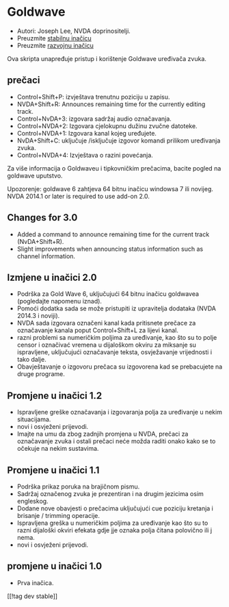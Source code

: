 # Goldwave #

* Autori: Joseph Lee, NVDA doprinositelji.
* Preuzmite [stabilnu inačicu][1]
* Preuzmite [razvojnu inačicu][2]

Ova skripta unapređuje pristup i korištenje Goldwave uređivača zvuka.

## prečaci ##

* Control+Shift+P: izvještava trenutnu poziciju u zapisu.
* NVDA+Shift+R: Announces remaining time for the currently editing track.
* Control+NvDA+3: izgovara sadržaj audio označavanja.
* Control+NVDA+2: Izgovara cjelokupnu dužinu zvučne datoteke.
* Control+NVDA+1: Izgovara kanal kojeg uređujete.
* NvDA+Shift+C: uključuje /isključuje izgovor komandi prilikom uređivanja
  zvuka.
* Control+NVDA+4: Izvještava o razini povećanja.

Za više informacija o Goldwaveu i tipkovničkim prečacima, bacite pogled na
goldwave uputstvo.

Upozorenje: goldwave 6 zahtjeva 64 bitnu inačicu windowsa 7 ili
novijeg. NVDA 2014.1 or later is required to use add-on 2.0.

## Changes for 3.0

* Added a command to announce remaining time for the current track
  (NvDA+Shift+R).
* Slight improvements when announcing status information such as channel
  information.

## Izmjene u inačici 2.0

* Podrška za Gold Wave 6, uključujući 64 bitnu inačicu goldwavea (pogledajte
  napomenu iznad).
* Pomoći dodatka sada se može pristupiti iz upravitelja dodataka (NVDA
  2014.3 i noviji).
* NVDA sada izgovara označeni kanal kada pritisnete prečace za označavanje
  kanala poput Control+Shift+L za lijevi kanal.
* razni problemi sa numeričkim poljima za uređivanje, kao što su to polje
  censor i označivać vremena u dijaloškom okviru za miksanje su ispravljene,
  uključujući označavanje teksta, osvježavanje vrijednosti i tako dalje.
* Obavještavanje o izgovoru prečaca su izgovorena kad se prebacujete na
  druge programe.

## Promjene u inačici 1.2

* Ispravljene greške označavanja i izgovaranja polja za uređivanje u nekim
  situacijama.
* novi i osvježeni prijevodi.
* Imajte na umu da zbog zadnjih promjena u NVDA, prečaci za označavanje
  zvuka i ostali prečaci neće možda raditi onako kako se to očekuje na nekim
  sustavima.

## Promjene u inačici 1.1

* Podrška prikaz poruka na brajičnom pismu.
* Sadržaj označenog zvuka je prezentiran i na drugim jezicima osim
  engleskog.
* Dodane nove obavjesti o prečacima uključujući cue poziciju kretanja i
  brisanje / trimming operacije.
* Ispravljena greška u numeričkim poljima za uređivanje kao što su to razni
  dijaloški okviri efekata gdje jje oznaka polja čitana polovično ili j
  nema.
* novi i osvježeni prijevodi.

## promjene u inačici 1.0

* Prva inačica.

[[!tag dev stable]]

[1]: http://addons.nvda-project.org/files/get.php?file=gwv

[2]: http://addons.nvda-project.org/files/get.php?file=gwv-dev
